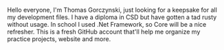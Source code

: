 Hello everyone, I'm Thomas Gorczynski, just looking for a keepsake for all my development files. I have a diploma in CSD but have gotten a tad rusty without usage. In school I used .Net Framework, so Core will be a nice refresher. This is a fresh GitHub account that'll help me organize my practice projects, website and more. 
